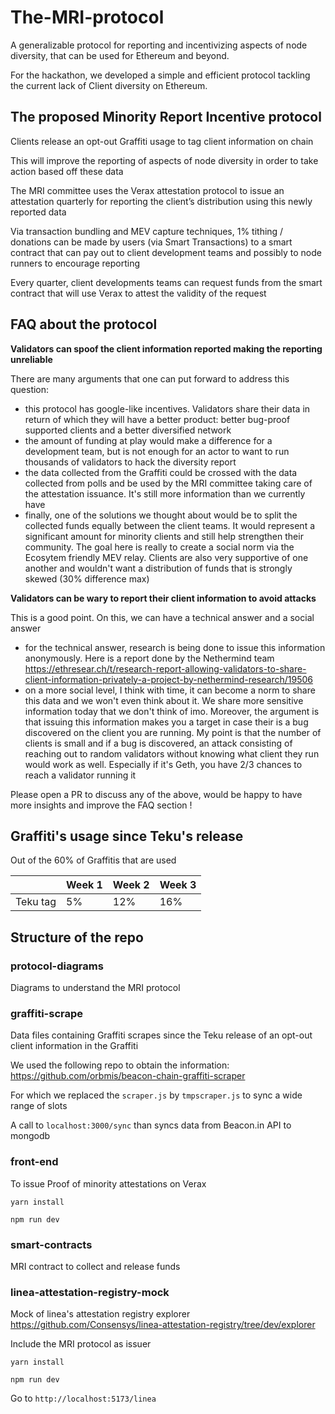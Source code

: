 # The-MRI-protocol
A generalizable protocol for reporting and incentivizing aspects of node diversity, that can be used for Ethereum and beyond. 

For the hackathon, we developed a simple and efficient protocol tackling the current lack of Client diversity on Ethereum. 

## The proposed Minority Report Incentive protocol

Clients release an opt-out Graffiti usage to tag client information on chain

This will improve the reporting of aspects of node diversity in order to take action based off these data

The MRI committee uses the Verax attestation protocol to issue an attestation quarterly for reporting the client’s distribution using this newly reported data

Via transaction bundling and MEV capture techniques, 1% tithing / donations can be made by users (via Smart Transactions) to a smart contract that can pay out to client development teams and possibly to node runners to encourage reporting

Every quarter, client developments teams can request funds from the smart contract that will use Verax to attest the validity of the request 

## FAQ about the protocol

**Validators can spoof the client information reported making the reporting unreliable**

There are many arguments that one can put forward to address this question: 
- this protocol has google-like incentives. Validators share their data in return of which they will have a better product: better bug-proof supported clients and a better diversified network
- the amount of funding at play would make a difference for a development team, but is not enough for an actor to want to run thousands of validators to hack the diversity report
- the data collected from the Graffiti could be crossed with the data collected from polls and be used by the MRI committee taking care of the attestation issuance. It's still more information than we currently have
- finally, one of the solutions we thought about would be to split the collected funds equally between the client teams. It would represent a significant amount for minority clients and still help strengthen their community. The goal here is really to create a social norm via the Ecosytem friendly MEV relay. Clients are also very supportive of one another and wouldn't want a distribution of funds that is strongly skewed (30% difference max)

**Validators can be wary to report their client information to avoid attacks**

This is a good point. On this, we can have a technical answer and a social answer
- for the technical answer, research is being done to issue this information anonymously. Here is a report done by the Nethermind team
https://ethresear.ch/t/research-report-allowing-validators-to-share-client-information-privately-a-project-by-nethermind-research/19506
- on a more social level, I think with time, it can become a norm to share this data and we won't even think about it. We share more sensitive information today that we don't think of imo. Moreover, the argument is that issuing this information makes you a target in case their is a bug discovered on the client you are running. My point is that the number of clients is small and if a bug is discovered, an attack consisting of reaching out to random validators without knowing what client they run would work as well. Especially if it's Geth, you have 2/3 chances to reach a validator running it

Please open a PR to discuss any of the above, would be happy to have more insights and improve the FAQ section !

## Graffiti's usage since Teku's release

Out of the 60% of Graffitis that are used

| |Week 1| Week 2 | Week 3 |
|-----|--------|--------|--------|
|Teku tag| 5% | 12% | 16% |

## Structure of the repo

### protocol-diagrams

Diagrams to understand the MRI protocol

### graffiti-scrape

Data files containing Graffiti scrapes since the Teku release of an opt-out client information in the Graffiti

We used the following repo to obtain the information: https://github.com/orbmis/beacon-chain-graffiti-scraper

For which we replaced the `scraper.js` by `tmpscraper.js` to sync a wide range of slots

A call to `localhost:3000/sync` than syncs data from Beacon.in API to mongodb

### front-end

To issue Proof of minority attestations on Verax

`yarn install`

`npm run dev`

### smart-contracts

MRI contract to collect and release funds

### linea-attestation-registry-mock

Mock of linea's attestation registry explorer https://github.com/Consensys/linea-attestation-registry/tree/dev/explorer

Include the MRI protocol as issuer

`yarn install`

`npm run dev`

Go to `http://localhost:5173/linea`